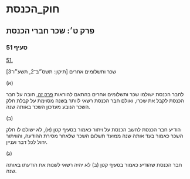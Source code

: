 # חוק_הכנסת

## פרק ט׳: שכר חברי הכנסת

### סעיף 51

[51.](https://he.wikisource.org/wiki/חוק_הכנסת#סעיף_51)

שכר ותשלומים אחרים [תיקון: תשס״ב־2, תשע״ו־3]

(א)

לחבר הכנסת ישולמו שכר ותשלומים אחרים בהתאם להוראות [פרק זה](https://he.wikisource.org/wiki/חוק_הכנסת#פרק_ט), חובה על חבר הכנסת לקבל את שכרו, ואולם חבר הכנסת רשאי לוותר בשנה מסוימת על קבלת חלק השכר הנובע מעדכון השכר באותה שנה.

(ב)

הודיע חבר הכנסת לחשב הכנסת על ויתור כאמור בסעיף קטן (א), לא ישולם לו חלק השכר כאמור בעד אותה שנה ממועד תשלום השכר שלאחר מסירת ההודעה, והוויתור יחול לכל דבר ועניין.

(ג)

חבר הכנסת שהודיע כאמור בסעיף קטן (ב) לא יהיה רשאי לשנות את הודעתו באותה שנה.